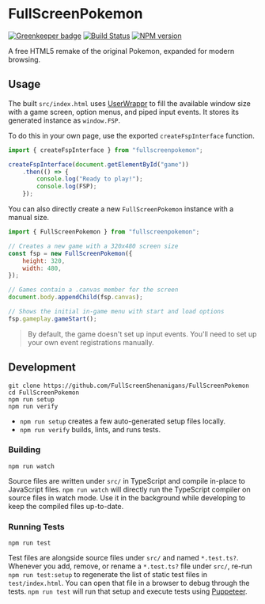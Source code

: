 <!-- {{Top}} -->
# FullScreenPokemon
[![Greenkeeper badge](https://badges.greenkeeper.io/FullScreenShenanigans/FullScreenPokemon.svg)](https://greenkeeper.io/)
[![Build Status](https://travis-ci.org/FullScreenShenanigans/FullScreenPokemon.svg?branch=master)](https://travis-ci.org/FullScreenShenanigans/FullScreenPokemon)
[![NPM version](https://badge.fury.io/js/fullscreenpokemon.svg)](http://badge.fury.io/js/fullscreenpokemon)

A free HTML5 remake of the original Pokemon, expanded for modern browsing.
<!-- {{/Top}} -->

## Usage

The built `src/index.html` uses [UserWrappr](https://github.com/FullScreenShenanigans/UserWrappr) to fill the available window size with a game screen, option menus, and piped input events.
It stores its generated instance as `window.FSP`.

To do this in your own page, use the exported `createFspInterface` function.

```javascript
import { createFspInterface } from "fullscreenpokemon";

createFspInterface(document.getElementById("game"))
    .then(() => {
        console.log("Ready to play!");
        console.log(FSP);
    });
```

You can also directly create a new `FullScreenPokemon` instance with a manual size.

```javascript
import { FullScreenPokemon } from "fullscreenpokemon";

// Creates a new game with a 320x480 screen size
const fsp = new FullScreenPokemon({
    height: 320,
    width: 480,
});

// Games contain a .canvas member for the screen
document.body.appendChild(fsp.canvas);

// Shows the initial in-game menu with start and load options
fsp.gameplay.gameStart();
```

> By default, the game doesn't set up input events.
> You'll need to set up your own event registrations manually.


<!-- {{Development}} -->
## Development

```
git clone https://github.com/FullScreenShenanigans/FullScreenPokemon
cd FullScreenPokemon
npm run setup
npm run verify
```

* `npm run setup` creates a few auto-generated setup files locally.
* `npm run verify` builds, lints, and runs tests.

### Building

```shell
npm run watch
```

Source files are written under `src/` in TypeScript and compile in-place to JavaScript files.
`npm run watch` will directly run the TypeScript compiler on source files in watch mode.
Use it in the background while developing to keep the compiled files up-to-date.

### Running Tests

```shell
npm run test
```

Test files are alongside source files under `src/` and named `*.test.ts?`.
Whenever you add, remove, or rename a `*.test.ts?` file under `src/`, re-run `npm run test:setup` to regenerate the list of static test files in `test/index.html`.
You can open that file in a browser to debug through the tests.
`npm run test` will run that setup and execute tests using [Puppeteer](https://github.com/GoogleChrome/puppeteer).
<!-- {{/Development}} -->
